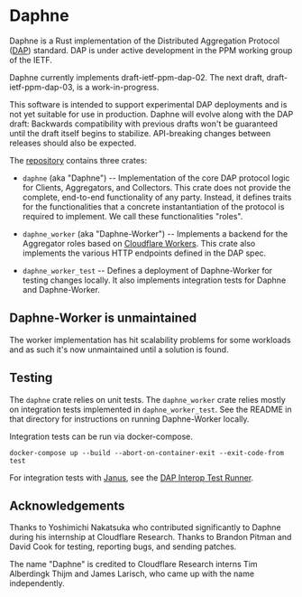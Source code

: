 # Daphne

Daphne is a Rust implementation of the Distributed Aggregation Protocol
([DAP](https://datatracker.ietf.org/doc/draft-ietf-ppm-dap/)) standard. DAP is
under active development in the PPM working group of the IETF.

Daphne currently implements draft-ietf-ppm-dap-02. The next draft,
draft-ietf-ppm-dap-03, is a work-in-progress.

This software is intended to support experimental DAP deployments and is not yet
suitable for use in production. Daphne will evolve along with the DAP draft:
Backwards compatibility with previous drafts won't be guaranteed until the draft
itself begins to stabilize. API-breaking changes between releases should also be
expected.

The [repository](https://github.com/cloudflare/daphne) contains three crates:

* `daphne` (aka "Daphne") -- Implementation of the core DAP protocol logic for
  Clients, Aggregators, and Collectors. This crate does not provide the
  complete, end-to-end functionality of any party. Instead, it defines traits
  for the functionalities that a concrete instantantiation of the protocol is
  required to implement. We call these functionalities "roles".

* `daphne_worker` (aka "Daphne-Worker") -- Implements a backend for the
  Aggregator roles based on [Cloudflare
  Workers](https://workers.cloudflare.com/). This crate also implements the
  various HTTP endpoints defined in the DAP spec.

* `daphne_worker_test` -- Defines a deployment of Daphne-Worker for testing
  changes locally. It also implements integration tests for Daphne and
  Daphne-Worker.

## Daphne-Worker is unmaintained

The worker implementation has hit scalability problems for some workloads and as
such it's now unmaintained until a solution is found.

## Testing

The `daphne` crate relies on unit tests. The `daphne_worker` crate relies mostly
on integration tests implemented in `daphne_worker_test`. See the README in that
directory for instructions on running Daphne-Worker locally.

Integration tests can be run via docker-compose.

```
docker-compose up --build --abort-on-container-exit --exit-code-from test
```

For integration tests with [Janus](https://github.com/divviup/janus), see the
[DAP Interop Test Runner](https://github.com/divergentdave/dap-interop-test-runner).

## Acknowledgements

Thanks to Yoshimichi Nakatsuka who contributed significantly to Daphne during
his internship at Cloudflare Research. Thanks to Brandon Pitman and David Cook
for testing, reporting bugs, and sending patches.

The name "Daphne" is credited to Cloudflare Research interns Tim Alberdingk
Thijm and James Larisch, who came up with the name independently.

